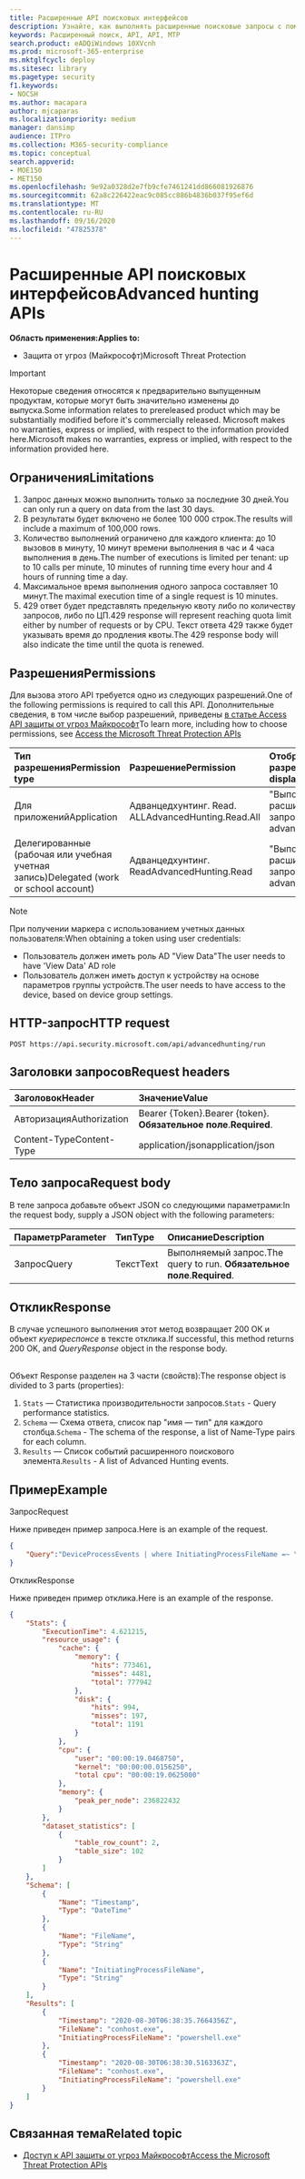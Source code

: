 ```yaml
---
title: Расширенные API поисковых интерфейсов
description: Узнайте, как выполнять расширенные поисковые запросы с помощью API Microsoft Threat protection
keywords: Расширенный поиск, API, API, MTP
search.product: eADQiWindows 10XVcnh
ms.prod: microsoft-365-enterprise
ms.mktglfcycl: deploy
ms.sitesec: library
ms.pagetype: security
f1.keywords:
- NOCSH
ms.author: macapara
author: mjcaparas
ms.localizationpriority: medium
manager: dansimp
audience: ITPro
ms.collection: M365-security-compliance
ms.topic: conceptual
search.appverid:
- MOE150
- MET150
ms.openlocfilehash: 9e92a0328d2e7fb9cfe7461241dd866081926876
ms.sourcegitcommit: 62a8c226422eac9c085cc886b4836b037f95ef6d
ms.translationtype: MT
ms.contentlocale: ru-RU
ms.lasthandoff: 09/16/2020
ms.locfileid: "47825378"
---
```

# <a name="advanced-hunting-apis"></a><span data-ttu-id="854f9-104">Расширенные API поисковых интерфейсов</span><span class="sxs-lookup"><span data-stu-id="854f9-104">Advanced hunting APIs</span></span>

<span data-ttu-id="854f9-105">**Область применения:**</span><span class="sxs-lookup"><span data-stu-id="854f9-105">**Applies to:**</span></span>
- <span data-ttu-id="854f9-106">Защита от угроз (Майкрософт)</span><span class="sxs-lookup"><span data-stu-id="854f9-106">Microsoft Threat Protection</span></span>

>[!IMPORTANT] 
><span data-ttu-id="854f9-107">Некоторые сведения относятся к предварительно выпущенным продуктам, которые могут быть значительно изменены до выпуска.</span><span class="sxs-lookup"><span data-stu-id="854f9-107">Some information relates to prereleased product which may be substantially modified before it's commercially released.</span></span> <span data-ttu-id="854f9-108">Microsoft makes no warranties, express or implied, with respect to the information provided here.</span><span class="sxs-lookup"><span data-stu-id="854f9-108">Microsoft makes no warranties, express or implied, with respect to the information provided here.</span></span>

## <a name="limitations"></a><span data-ttu-id="854f9-109">Ограничения</span><span class="sxs-lookup"><span data-stu-id="854f9-109">Limitations</span></span>
1. <span data-ttu-id="854f9-110">Запрос данных можно выполнить только за последние 30 дней.</span><span class="sxs-lookup"><span data-stu-id="854f9-110">You can only run a query on data from the last 30 days.</span></span>
2. <span data-ttu-id="854f9-111">В результаты будет включено не более 100 000 строк.</span><span class="sxs-lookup"><span data-stu-id="854f9-111">The results will include a maximum of 100,000 rows.</span></span>
3. <span data-ttu-id="854f9-112">Количество выполнений ограничено для каждого клиента: до 10 вызовов в минуту, 10 минут времени выполнения в час и 4 часа выполнения в день.</span><span class="sxs-lookup"><span data-stu-id="854f9-112">The number of executions is limited per tenant: up to 10 calls per minute, 10 minutes of running time every hour and 4 hours of running time a day.</span></span>
4. <span data-ttu-id="854f9-113">Максимальное время выполнения одного запроса составляет 10 минут.</span><span class="sxs-lookup"><span data-stu-id="854f9-113">The maximal execution time of a single request is 10 minutes.</span></span>
5. <span data-ttu-id="854f9-114">429 ответ будет представлять предельную квоту либо по количеству запросов, либо по ЦП.</span><span class="sxs-lookup"><span data-stu-id="854f9-114">429 response will represent reaching quota limit either by number of requests or by CPU.</span></span> <span data-ttu-id="854f9-115">Текст ответа 429 также будет указывать время до продления квоты.</span><span class="sxs-lookup"><span data-stu-id="854f9-115">The 429 response body will also indicate the time until the quota is renewed.</span></span> 


## <a name="permissions"></a><span data-ttu-id="854f9-116">Разрешения</span><span class="sxs-lookup"><span data-stu-id="854f9-116">Permissions</span></span>
<span data-ttu-id="854f9-117">Для вызова этого API требуется одно из следующих разрешений.</span><span class="sxs-lookup"><span data-stu-id="854f9-117">One of the following permissions is required to call this API.</span></span> <span data-ttu-id="854f9-118">Дополнительные сведения, в том числе выбор разрешений, приведены [в статье Access API защиты от угроз Майкрософт](api-access.md)</span><span class="sxs-lookup"><span data-stu-id="854f9-118">To learn more, including how to choose permissions, see [Access the Microsoft Threat Protection APIs](api-access.md)</span></span>

<span data-ttu-id="854f9-119">Тип разрешения</span><span class="sxs-lookup"><span data-stu-id="854f9-119">Permission type</span></span> |   <span data-ttu-id="854f9-120">Разрешение</span><span class="sxs-lookup"><span data-stu-id="854f9-120">Permission</span></span>  |   <span data-ttu-id="854f9-121">Отображаемое имя разрешения</span><span class="sxs-lookup"><span data-stu-id="854f9-121">Permission display name</span></span>
:---|:---|:---
<span data-ttu-id="854f9-122">Для приложений</span><span class="sxs-lookup"><span data-stu-id="854f9-122">Application</span></span> |   <span data-ttu-id="854f9-123">Адванцедхунтинг. Read. ALL</span><span class="sxs-lookup"><span data-stu-id="854f9-123">AdvancedHunting.Read.All</span></span> |  <span data-ttu-id="854f9-124">"Выполнение расширенных запросов"</span><span class="sxs-lookup"><span data-stu-id="854f9-124">'Run advanced queries'</span></span>
<span data-ttu-id="854f9-125">Делегированные (рабочая или учебная учетная запись)</span><span class="sxs-lookup"><span data-stu-id="854f9-125">Delegated (work or school account)</span></span> | <span data-ttu-id="854f9-126">Адванцедхунтинг. Read</span><span class="sxs-lookup"><span data-stu-id="854f9-126">AdvancedHunting.Read</span></span> | <span data-ttu-id="854f9-127">"Выполнение расширенных запросов"</span><span class="sxs-lookup"><span data-stu-id="854f9-127">'Run advanced queries'</span></span>

>[!Note]
> <span data-ttu-id="854f9-128">При получении маркера с использованием учетных данных пользователя:</span><span class="sxs-lookup"><span data-stu-id="854f9-128">When obtaining a token using user credentials:</span></span>
>- <span data-ttu-id="854f9-129">Пользователь должен иметь роль AD "View Data"</span><span class="sxs-lookup"><span data-stu-id="854f9-129">The user needs to have 'View Data' AD role</span></span>
>- <span data-ttu-id="854f9-130">Пользователь должен иметь доступ к устройству на основе параметров группы устройств.</span><span class="sxs-lookup"><span data-stu-id="854f9-130">The user needs to have access to the device, based on device group settings.</span></span>

## <a name="http-request"></a><span data-ttu-id="854f9-131">HTTP-запрос</span><span class="sxs-lookup"><span data-stu-id="854f9-131">HTTP request</span></span>
```
POST https://api.security.microsoft.com/api/advancedhunting/run
```

## <a name="request-headers"></a><span data-ttu-id="854f9-132">Заголовки запросов</span><span class="sxs-lookup"><span data-stu-id="854f9-132">Request headers</span></span>

<span data-ttu-id="854f9-133">Заголовок</span><span class="sxs-lookup"><span data-stu-id="854f9-133">Header</span></span> | <span data-ttu-id="854f9-134">Значение</span><span class="sxs-lookup"><span data-stu-id="854f9-134">Value</span></span> 
:---|:---
<span data-ttu-id="854f9-135">Авторизация</span><span class="sxs-lookup"><span data-stu-id="854f9-135">Authorization</span></span> | <span data-ttu-id="854f9-136">Bearer {Token}.</span><span class="sxs-lookup"><span data-stu-id="854f9-136">Bearer {token}.</span></span> <span data-ttu-id="854f9-137">**Обязательное поле**.</span><span class="sxs-lookup"><span data-stu-id="854f9-137">**Required**.</span></span>
<span data-ttu-id="854f9-138">Content-Type</span><span class="sxs-lookup"><span data-stu-id="854f9-138">Content-Type</span></span>    | <span data-ttu-id="854f9-139">application/json</span><span class="sxs-lookup"><span data-stu-id="854f9-139">application/json</span></span>

## <a name="request-body"></a><span data-ttu-id="854f9-140">Тело запроса</span><span class="sxs-lookup"><span data-stu-id="854f9-140">Request body</span></span>
<span data-ttu-id="854f9-141">В теле запроса добавьте объект JSON со следующими параметрами:</span><span class="sxs-lookup"><span data-stu-id="854f9-141">In the request body, supply a JSON object with the following parameters:</span></span>

<span data-ttu-id="854f9-142">Параметр</span><span class="sxs-lookup"><span data-stu-id="854f9-142">Parameter</span></span> | <span data-ttu-id="854f9-143">Тип</span><span class="sxs-lookup"><span data-stu-id="854f9-143">Type</span></span>    | <span data-ttu-id="854f9-144">Описание</span><span class="sxs-lookup"><span data-stu-id="854f9-144">Description</span></span>
:---|:---|:---
<span data-ttu-id="854f9-145">Запрос</span><span class="sxs-lookup"><span data-stu-id="854f9-145">Query</span></span> | <span data-ttu-id="854f9-146">Текст</span><span class="sxs-lookup"><span data-stu-id="854f9-146">Text</span></span> |  <span data-ttu-id="854f9-147">Выполняемый запрос.</span><span class="sxs-lookup"><span data-stu-id="854f9-147">The query to run.</span></span> <span data-ttu-id="854f9-148">**Обязательное поле**.</span><span class="sxs-lookup"><span data-stu-id="854f9-148">**Required**.</span></span>

## <a name="response"></a><span data-ttu-id="854f9-149">Отклик</span><span class="sxs-lookup"><span data-stu-id="854f9-149">Response</span></span>
<span data-ttu-id="854f9-150">В случае успешного выполнения этот метод возвращает 200 ОК и объект _куериреспонсе_ в тексте отклика.</span><span class="sxs-lookup"><span data-stu-id="854f9-150">If successful, this method returns 200 OK, and _QueryResponse_ object in the response body.</span></span> <br><br>

<span data-ttu-id="854f9-151">Объект Response разделен на 3 части (свойств):</span><span class="sxs-lookup"><span data-stu-id="854f9-151">The response object is divided to 3 parts (properties):</span></span><br>
1) <span data-ttu-id="854f9-152">```Stats``` — Статистика производительности запросов.</span><span class="sxs-lookup"><span data-stu-id="854f9-152">```Stats``` - Query performance statistics.</span></span><br>
2) <span data-ttu-id="854f9-153">```Schema``` — Схема ответа, список пар "имя — тип" для каждого столбца.</span><span class="sxs-lookup"><span data-stu-id="854f9-153">```Schema``` - The schema of the response, a list of Name-Type pairs for each column.</span></span> <br>
3) <span data-ttu-id="854f9-154">```Results``` — Список событий расширенного поискового элемента.</span><span class="sxs-lookup"><span data-stu-id="854f9-154">```Results``` - A list of Advanced Hunting events.</span></span>

## <a name="example"></a><span data-ttu-id="854f9-155">Пример</span><span class="sxs-lookup"><span data-stu-id="854f9-155">Example</span></span>

<span data-ttu-id="854f9-156">Запрос</span><span class="sxs-lookup"><span data-stu-id="854f9-156">Request</span></span>

<span data-ttu-id="854f9-157">Ниже приведен пример запроса.</span><span class="sxs-lookup"><span data-stu-id="854f9-157">Here is an example of the request.</span></span>


```json
{
    "Query":"DeviceProcessEvents | where InitiatingProcessFileName =~ \"powershell.exe\" | project Timestamp, FileName, InitiatingProcessFileName | order by Timestamp desc | limit 2"
}

```

<span data-ttu-id="854f9-158">Отклик</span><span class="sxs-lookup"><span data-stu-id="854f9-158">Response</span></span>

<span data-ttu-id="854f9-159">Ниже приведен пример отклика.</span><span class="sxs-lookup"><span data-stu-id="854f9-159">Here is an example of the response.</span></span>


```json
{
    "Stats": {
        "ExecutionTime": 4.621215,
        "resource_usage": {
            "cache": {
                "memory": {
                    "hits": 773461,
                    "misses": 4481,
                    "total": 777942
                },
                "disk": {
                    "hits": 994,
                    "misses": 197,
                    "total": 1191
                }
            },
            "cpu": {
                "user": "00:00:19.0468750",
                "kernel": "00:00:00.0156250",
                "total cpu": "00:00:19.0625000"
            },
            "memory": {
                "peak_per_node": 236822432
            }
        },
        "dataset_statistics": [
            {
                "table_row_count": 2,
                "table_size": 102
            }
        ]
    },
    "Schema": [
        {
            "Name": "Timestamp",
            "Type": "DateTime"
        },
        {
            "Name": "FileName",
            "Type": "String"
        },
        {
            "Name": "InitiatingProcessFileName",
            "Type": "String"
        }
    ],
    "Results": [
        {
            "Timestamp": "2020-08-30T06:38:35.7664356Z",
            "FileName": "conhost.exe",
            "InitiatingProcessFileName": "powershell.exe"
        },
        {
            "Timestamp": "2020-08-30T06:38:30.5163363Z",
            "FileName": "conhost.exe",
            "InitiatingProcessFileName": "powershell.exe"
        }
    ]
}

```

## <a name="related-topic"></a><span data-ttu-id="854f9-160">Связанная тема</span><span class="sxs-lookup"><span data-stu-id="854f9-160">Related topic</span></span>
- [<span data-ttu-id="854f9-161">Доступ к API защиты от угроз Майкрософт</span><span class="sxs-lookup"><span data-stu-id="854f9-161">Access the Microsoft Threat Protection APIs</span></span>](api-access.md)
